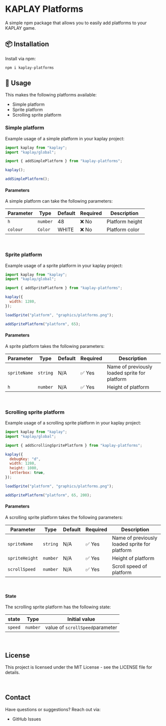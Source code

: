 # KAPLAY Platforms

A simple npm package that allows you to easily add platforms to your KAPLAY game.

## 📦 Installation

Install via npm:

```bash
npm i kaplay-platforms
```

## 🚀 Usage

This makes the following platforms available:

- Simple platform
- Sprite platform
- Scrolling sprite platform

### Simple platform

Example usage of a simple platform in your kaplay project:

```javascript
import kaplay from "kaplay";
import "kaplay/global";

import { addSimplePlatform } from "kaplay-platforms";

kaplay();

addSimplePlatform();
```

#### Parameters

A simple platform can take the following parameters:

| Parameter | Type     | Default | Required | Description     |
| --------- | -------- | ------- | -------- | --------------- |
| `h`       | `number` | 48      | ❌ No    | Platform height |
| `colour`  | `Color`  | WHITE   | ❌ No    | Platform color  |

<br>

### Sprite platform

Example usage of a sprite platform in your kaplay project:

```javascript
import kaplay from "kaplay";
import "kaplay/global";

import { addSpritePlatform } from "kaplay-platforms";

kaplay({
  width: 1280,
});

loadSprite("platform", "graphics/platforms.png");

addSpritePlatform("platform", 65);
```

#### Parameters

A sprite platform takes the following parameters:

| Parameter    | Type     | Default | Required | Description                                   |
| ------------ | -------- | ------- | -------- | --------------------------------------------- |
| `spriteName` | `string` | N/A     | ✅ Yes   | Name of previously loaded sprite for platform |
| `h`          | `number` | N/A     | ✅ Yes   | Height of platform                            |

<br>

### Scrolling sprite platform

Example usage of a scrolling sprite platform in your kaplay project:

```javascript
import kaplay from "kaplay";
import "kaplay/global";

import { addScrollingSpritePlatform } from "kaplay-platforms";

kaplay({
  debugKey: "d",
  width: 1280,
  height: 1080,
  letterbox: true,
});

loadSprite("platform", "graphics/platforms.png");

addSpritePlatform("platform", 65, 200);
```

#### Parameters

A scrolling sprite platform takes the following parameters:

| Parameter      | Type     | Default | Required | Description                                   |
| -------------- | -------- | ------- | -------- | --------------------------------------------- |
| `spriteName`   | `string` | N/A     | ✅ Yes   | Name of previously loaded sprite for platform |
| `spriteHeight` | `number` | N/A     | ✅ Yes   | Height of platform                            |
| `scrollSpeed`  | `number` | N/A     | ✅ Yes   | Scroll speed of platform                      |

<br>

#### State

The scrolling sprite platform has the following state:

| state   | Type     | Initial value                   |
| ------- | -------- | ------------------------------- |
| `speed` | `number` | value of `scrollSpeed`parameter |

<br>

## License

This project is licensed under the MIT License - see the LICENSE file for details.

<br>

## Contact

Have questions or suggestions? Reach out via:

- GitHub Issues
